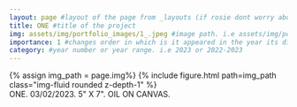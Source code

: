 ```yaml
---
layout: page #layout of the page from _layouts (if rosie dont worry about this)
title: ONE #title of the project
img: assets/img/portfolio_images/1_.jpeg #image path. i.e assets/img/portfolio_images/1_.jpg
importance: 1 #changes order in which is it appeared in the year its displayed in
category: #year number or year range. i.e 2023 or 2022-2023
---
```


<div class="row">
    <div class="col-sm mt-3 mt-md-0">
        {% assign img_path = page.img%}
        {% include figure.html path=img_path  class="img-fluid rounded z-depth-1" %}
    </div>
</div>
<div class="caption">
    ONE. 03/02/2023. 5" X 7". OIL ON CANVAS. 
</div>
